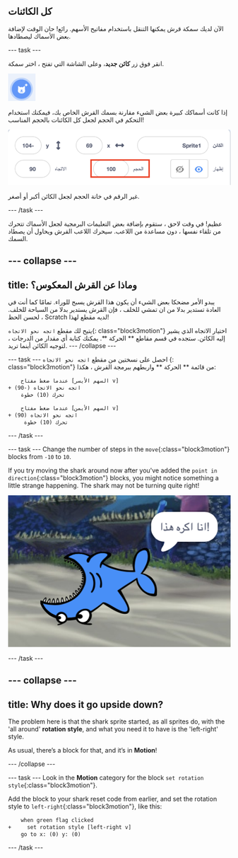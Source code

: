 ## كل الكائنات

الآن لديك سمكة قرش يمكنها التنقل باستخدام مفاتيح الأسهم. رائع! حان الوقت لإضافة بعض الأسماك ليصطادها.

\--- task \---

انقر فوق زر **كائن جديد**، وعلى الشاشة التي تفتح ، اختر سمكة.

![The New sprite button](images/spritesNewFromLibrary.png)

إذا كانت أسماكك كبيرة بعض الشيء مقارنة بسمك القرش الخاص بك، فيمكنك استخدام التحكم في الحجم لجعل كل الكائنات بالحجم المناسب!

![Sprite size control](images/sprites2.png)

غير الرقم في خانة الحجم لجعل الكائن أكبر أو أصغر.

\--- /task \---

عظيم! في وقت لاحق ، ستقوم بإضافة بعض التعليمات البرمجية لجعل الأسماك تتحرك من تلقاء نفسها ، دون مساعدة من اللاعب. سيحرك اللاعب القرش ويحاول أن يصطاد السمك.

## \--- collapse \---

## title: وماذا عن القرش المعكوس؟

يبدو الأمر مضحكا بعض الشيء أن يكون هذا القرش يسبح للوراء. تمامًا كما أنت في العادة تستدير بدلا من ان تمشي للخلف ، فإن القرش يستدير بدلا من السباحة للخلف. لحسن الحظ ، Scratch لديه مقطع لهذا!

يتيح لك مقطع `اتجه نحو الاتجاه`{: class="block3motion"} اختيار الاتجاه الذي يشير إليه الكائن. ستجده في قسم مقاطع ** الحركة **. يمكنك كتابة أي مقدار من الدرجات ، لتوجيه الكائن أينما تريد. \--- /collapse \---

\--- task \--- احصل على نسختين من مقطع `اتجه نحو الاتجاه` {: class="block3motion"} من قائمة ** الحركة ** واربطهم ببرمجة القرش ، هكذا:

```blocks3
    عندما ضغط مفتاح [السهم الأيسر v] 
+ اتجه نحو الاتجاه (-90) 
    تحرك (10) خطوة
```

```blocks3
    عندما ضغط مفتاح [السهم الأيمن v]
+ اتجه نحو الاتجاه (90)
     تحرك (10) خطوة
```

\--- /task \---

\--- task \--- Change the number of steps in the `move`{:class="block3motion"} blocks from `-10` to `10`.

If you try moving the shark around now after you've added the `point in direction`{:class="block3motion"} blocks, you might notice something a little strange happening. The shark may not be turning quite right!

![Upside down shark](images/spritesUpsideDown.png)

\--- /task \---

## \--- collapse \---

## title: Why does it go upside down?

The problem here is that the shark sprite started, as all sprites do, with the 'all around' **rotation style**, and what you need it to have is the 'left-right' style.

As usual, there’s a block for that, and it’s in **Motion**!

\--- /collapse \---

\--- task \--- Look in the **Motion** category for the block `set rotation style`{:class="block3motion"}.

Add the block to your shark reset code from earlier, and set the rotation style to `left-right`{:class="block3motion"}, like this:

```blocks3
    when green flag clicked
+     set rotation style [left-right v]
    go to x: (0) y: (0)
```

\--- /task \---
